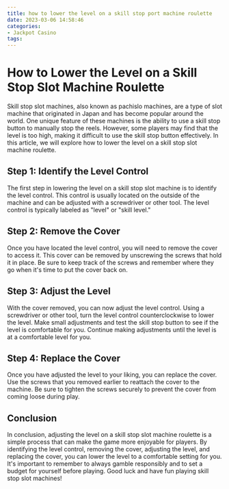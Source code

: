 ```yaml
---
title: how to lower the level on a skill stop port machine roulette
date: 2023-03-06 14:58:46
categories:
- Jackpot Casino
tags:
---
```

# How to Lower the Level on a Skill Stop Slot Machine Roulette

Skill stop slot machines, also known as pachislo machines, are a type of slot machine that originated in Japan and has become popular around the world. One unique feature of these machines is the ability to use a skill stop button to manually stop the reels. However, some players may find that the level is too high, making it difficult to use the skill stop button effectively. In this article, we will explore how to lower the level on a skill stop slot machine roulette.

## Step 1: Identify the Level Control

The first step in lowering the level on a skill stop slot machine is to identify the level control. This control is usually located on the outside of the machine and can be adjusted with a screwdriver or other tool. The level control is typically labeled as "level" or "skill level."

## Step 2: Remove the Cover

Once you have located the level control, you will need to remove the cover to access it. This cover can be removed by unscrewing the screws that hold it in place. Be sure to keep track of the screws and remember where they go when it's time to put the cover back on.

## Step 3: Adjust the Level

With the cover removed, you can now adjust the level control. Using a screwdriver or other tool, turn the level control counterclockwise to lower the level. Make small adjustments and test the skill stop button to see if the level is comfortable for you. Continue making adjustments until the level is at a comfortable level for you.

## Step 4: Replace the Cover

Once you have adjusted the level to your liking, you can replace the cover. Use the screws that you removed earlier to reattach the cover to the machine. Be sure to tighten the screws securely to prevent the cover from coming loose during play.

## Conclusion

In conclusion, adjusting the level on a skill stop slot machine roulette is a simple process that can make the game more enjoyable for players. By identifying the level control, removing the cover, adjusting the level, and replacing the cover, you can lower the level to a comfortable setting for you. It's important to remember to always gamble responsibly and to set a budget for yourself before playing. Good luck and have fun playing skill stop slot machines!